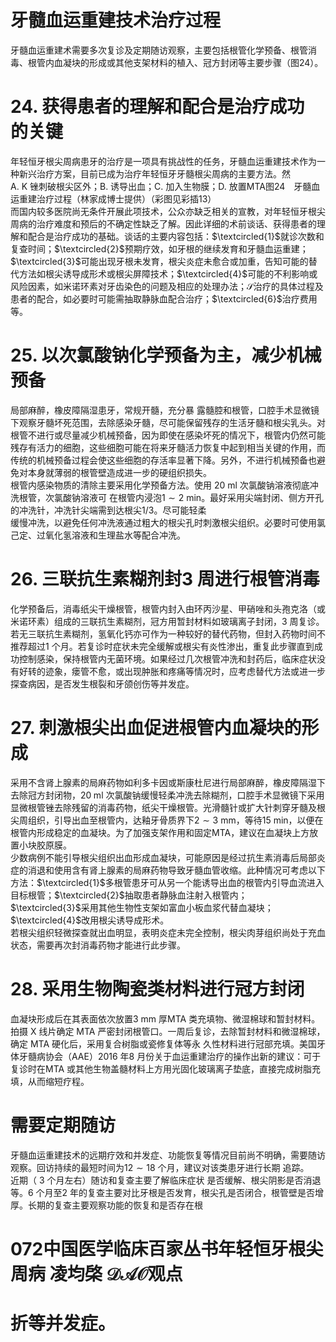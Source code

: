 # 牙髓血运重建技术治疗过程  
牙髓血运重建术需要多次复诊及定期随访观察，主要包括根管化学预备、根管消毒、根管内血凝块的形成或其他支架材料的植入、冠方封闭等主要步骤（图24）。  
# 24.  获得患者的理解和配合是治疗成功 的关键  
年轻恒牙根尖周病患牙的治疗是一项具有挑战性的任务，牙髓血运重建技术作为一种新兴治疗方案，目前已成为治疗年轻恒牙牙髓根尖周病的主要方法。然  
A. K 锉刺破根尖区外；B. 诱导出血；C. 加入生物膜；D. 放置MTA图24　牙髓血运重建治疗过程（林家成博士提供）（彩图见彩插13）  
而国内较多医院尚无条件开展此项技术，公众亦缺乏相关的宣教，对年轻恒牙根尖周病的治疗难度和预后的不确定性缺乏了解。因此详细的术前谈话、获得患者的理解和配合是治疗成功的基础。谈话的主要内容包括：$\textcircled{1}$就诊次数和复查时间；$\textcircled{2}$预期疗效，如牙根的继续发育和牙髓血运重建；$\textcircled{3}$可能出现牙根未发育，根尖炎症未愈合或加重，告知可能的替代方法如根尖诱导成形术或根尖屏障技术；$\textcircled{4}$可能的不利影响或风险因素，如米诺环素对牙齿染色的问题及相应的处理办法；$\mathcal{S}$治疗的具体过程及患者的配合，如必要时可能需抽取静脉血配合治疗；$\textcircled{6}$治疗费用等。  
# 25. 以次氯酸钠化学预备为主，减少机械预备  
局部麻醉，橡皮障隔湿患牙，常规开髓，充分暴 露髓腔和根管，口腔手术显微镜下观察牙髓坏死范围，去除感染牙髓，尽可能保留残存的生活牙髓和根尖乳头。对根管不进行或尽量减少机械预备，因为即使在感染坏死的情况下，根管内仍然可能残存有活力的细胞，这些细胞可能在将来牙髓活力恢复中起到相当关键的作用，而传统的机械预备过程会使这些细胞的存活率显著下降。另外，不进行机械预备也避免对本身就薄弱的根管壁造成进一步的硬组织损失。  
根管内感染物质的清除主要采用化学预备方法。使用 $20~\mathrm{ml}$  次氯酸钠溶液彻底冲洗根管，次氯酸钠溶液可 在根管内浸泡$1\sim2\ \mathrm{min}$。最好采用尖端封闭、侧方开孔的冲洗针，冲洗针尖端需到达根尖1/3。尽可能轻柔  
缓慢冲洗，以避免任何冲洗液通过粗大的根尖孔时刺激根尖组织。必要时可使用氯己定、过氧化氢溶液和生理盐水等配合冲洗。  
# 26. 三联抗生素糊剂封3 周进行根管消毒  
化学预备后，消毒纸尖干燥根管，根管内封入由环丙沙星、甲硝唑和头孢克洛（或米诺环素）组成的三联抗生素糊剂，冠方用暂封材料如玻璃离子封闭，3 周复诊。若无三联抗生素糊剂，氢氧化钙亦可作为一种较好的替代药物，但封入药物时间不推荐超过1 个月。若复诊时症状未完全缓解或根尖有炎性渗出，重复此步骤直到成功控制感染，保持根管内无菌环境。如果经过几次根管冲洗和封药后，临床症状没有好转的迹象，瘘管不愈，或出现肿胀和疼痛等情况时，应考虑替代方法或进一步探查病因，是否发生根裂和牙颌创伤等并发症。  
# 27. 刺激根尖出血促进根管内血凝块的形成  
采用不含肾上腺素的局麻药物如利多卡因或斯康杜尼进行局部麻醉，橡皮障隔湿下去除冠方封闭物，$20\;\mathrm{ml}$ 次氯酸钠缓慢轻柔冲洗去除糊剂，口腔手术显微镜下采用显微根管锉去除残留的消毒药物，纸尖干燥根管。光滑髓针或扩大针刺穿牙髓及根尖周组织，引导出血至根管内，达釉牙骨质界下$2\sim3~\mathrm{mm}$，等待$15~\mathrm{min}$，以便在根管内形成稳定的血凝块。为了加强支架作用和固定MTA，建议在血凝块上方放置小块胶原膜。  
少数病例不能引导根尖组织出血形成血凝块，可能原因是经过抗生素消毒后局部炎症的消退和使用含有肾上腺素的局麻药物导致牙髓血管收缩。此种情况可考虑以下方法：$\textcircled{1}$多根管患牙可从另一个能诱导出血的根管内引导血流进入目标根管；$\textcircled{2}$抽取患者静脉血注射入根管内；$\textcircled{3}$采用其他生物性支架如富血小板血浆代替血凝块；$\textcircled{4}$改用根尖诱导成形术。  
若根尖组织轻微探查就出血明显，表明炎症未完全控制，根尖肉芽组织尚处于充血状态，需要再次封消毒药物才能进行此步骤。  
# 28. 采用生物陶瓷类材料进行冠方封闭  
血凝块形成后在其表面依次放置$3~\mathrm{mm}$ 厚MTA 类充填物、微湿棉球和暂封材料。拍摄 X  线片确定 MTA 严密封闭根管口。一周后复诊，去除暂封材料和微湿棉球，确定 MTA  硬化后，采用复合树脂或瓷修复体等永 久性材料进行冠部充填。美国牙体牙髓病协会（AAE）2016 年8 月份关于血运重建治疗的操作出新的建议：可于复诊时在MTA 或其他生物盖髓材料上方用光固化玻璃离子垫底，直接完成树脂充填，从而缩短疗程。  
#  需要定期随访  
牙髓血运重建技术的远期疗效和并发症、功能恢复等情况目前尚不明确，需要随访观察。回访持续的最短时间为$12\sim18$ 个月，建议对该类患牙进行长期 追踪。  
近期（ 3  个月左右）随访和复查主要了解临床症状 是否缓解、根尖阴影是否消退等。6 个月至2 年的复查主要对比牙根是否发育，根尖孔是否闭合，根管壁是否增厚。长期的复查主要观察功能的恢复和是否存在根  
# 072中国医学临床百家丛书年轻恒牙根尖周病  凌均棨 $\mathcal{D A O}$观点  
# 折等并发症。  
